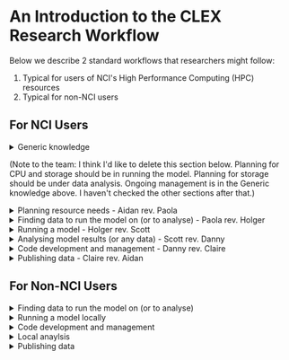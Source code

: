 # An Introduction to the CLEX Research Workflow

Below we describe 2 standard workflows that researchers might follow:

1. Typical for users of NCI's High Performance Computing (HPC) resources
2. Typical for non-NCI users

For NCI Users
-------------
<details><summary>Generic knowledge</summary>

  * [Introduction to NCI](Introduction_to_NCI.md)
  * [Storage management at NCI](Storage_management_at_NCI.md)
  * [Shell](Shell.md)
  * [SSH](SSH.md)
  * [Git Version control](Git.md)
  * [Cloud](Cloud.md)
  * [Data formats](FileFormats.md)
</details>

(Note to the team: I think I'd like to delete this section below. Planning for CPU and storage should be in running the model. Planning for storage should be under data analysis. Ongoing management is in the Generic knowledge above. I haven't checked the other sections after that.)
<details><summary>Planning resource needs - Aidan rev. Paola</summary>
 
  * [Compute and Storage Resources](Resources.md)
</details>

<details><summary>Finding data to run the model on (or to analyse) - Paola rev. Holger</summary>

  * [Data resources at NCI](NCI_data.md)
  * [Other data resources](remote_data.md)
  * [Accessing data remotely with THREDDS and OPenDAP](opendap.md)
</details>

<details><summary>Running a model - Holger rev. Scott</summary>
(Note: Claire said before that this should also contain Planning for CPU and storage needs)

  * Preparation
    * Planning the Resource needs
    * Configuring the model
      * [UM](Configuring_UM.md)
      * [payu / MOM](payu.md)
      * ACCESS
  * Running the model
    * The Job queue
    * UM
    * MOM
    * ACCESS
  * Postprocessing
  (Shouldn't this be part of Analysing?)

</details>

<details><summary>Analysing model results (or any data) - Scott rev. Danny</summary>

  * [Analysis Basics](AnalysisBasics.md)
  * [Plotting](Plotting.md)
  * [Big datasets](BigDatasets.md)
</details>

<details><summary>Code development and management - Danny rev. Claire</summary>

  * [Fortran development](Fortran.md)
  * [Python development](Python.md)
  * Debugging (See specific language for details)
  * Version control
    * [SVN](SVN.md)
    * [Git](Git.md)
  * [Code publishing](Code-publishing.md)
</details>

<details><summary>Publishing data - Claire rev. Aidan</summary>

  * [Open Access Requirements](Open_Access.md)
  * [Publication process](Publication_process.md)
  * [Complete a Data Management plan](DMP.md)
  * [Format your data](Data_formatting.md)
</details>

For Non-NCI Users
-----------------
<details><summary>Finding data to run the model on (or to analyse)</summary>
  * [Other data resources](remote_data.md)
  * [Accessing data remotely with THREDDS and OPenDAP](opendap.md)
</details>

<details><summary>Running a model locally</summary>
  * ???

</details>

<details><summary>Code development and management</summary>

  * Fortran basics
  * Python basics
  * Debugging
  * Version control
    * Svn
    * Git
  * Publishing
</details>

<details><summary>Local anaylsis</summary>
  * ???

</details>

<details><summary>Publishing data</summary>

  * ???
</details>
